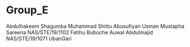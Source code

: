 # Group_E
Abdulhakeem Shagumba
Muhammad Shittu
Abusufiyan
Usman Mustapha Sareena NAS/STE/19/1102
Fatihu Bubuche
Auwal Abdulmajid NAS/STE/19/1071
UbanGari